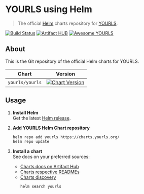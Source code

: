 # YOURLS using Helm

> The official [Helm](https://helm.sh) charts repository for [YOURLS](https://yourls.org).

[![Build Status](https://github.com/YOURLS/charts/workflows/Charts%20CI/badge.svg)](https://github.com/YOURLS/charts/actions)
[![Artifact HUB](https://img.shields.io/endpoint?url=https://artifacthub.io/badge/repository/yourls)](https://artifacthub.io/packages/search?repo=yourls)
[![Awesome YOURLS](https://img.shields.io/badge/Awesome-YOURLS-C5A3BE)](https://github.com/YOURLS/awesome-yourls)

## About

This is the Git repository of the official Helm charts for YOURLS.

|      Chart      |                                                                                                           Version                                                                                                            |
|:---------------:|:----------------------------------------------------------------------------------------------------------------------------------------------------------------------------------------------------------------------------:|
| `yourls/yourls` | [![Chart Version](https://img.shields.io/badge/dynamic/json?label=yourls&query=version&url=https%3A%2F%2Fartifacthub.io%2Fapi%2Fv1%2Fpackages%2Fhelm%2Fyourls%2Fyourls)](https://artifacthub.io/packages/helm/yourls/yourls) |

## Usage

1. **Install Helm**  
    Get the latest [Helm release](https://helm.sh/docs/intro/install/).

2. **Add YOURLS Helm Chart repository**  
    ```sh
    helm repo add yourls https://charts.yourls.org/
    helm repo update
    ```

3. **Install a chart**  
    See docs on your preferred sources:
    * [Charts docs on Artifact Hub](https://artifacthub.io/packages/search?org=yourls)
    * [Charts respective READMEs](charts)
    * [Charts discovery](https://helm.sh/docs/helm/helm_search/)
      ```sh
      helm search yourls
      ```
